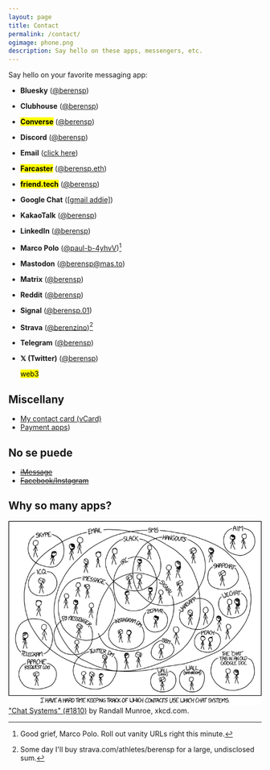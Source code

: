 ```yaml
---
layout: page
title: Contact
permalink: /contact/
ogimage: phone.png
description: Say hello on these apps, messengers, etc.
---
```

Say hello on your favorite messaging app:
- **Bluesky** (<a href="https://bsky.app/profile/berensp.bsky.social" target="_blank">@berensp</a>)
- **Clubhouse** (<a href="https://clubhouse.com/@berensp" target="_blank">@berensp</a>)
- **<mark>Converse</mark>** (<a href="https://converse.xyz/dm/berensp.converse.xyz" target="_blank">@berensp</a>)
- **Discord** (<a href="https://discordapp.com/users/181094465874821120" target="_blank">@berensp</a>)
- **Email** (<a href="/email/">click here</a>)
- **<mark>Farcaster</mark>** (<a href="https://warpcast.com/berensp.eth" target="_blank">@berensp.eth</a>)
- **<mark>friend.tech</mark>** (<a href="https://friend.tech/berensp" target="_blank">@berensp</a>)
- **Google Chat** (<a href="https://chat.google.com/" target="_blank">[gmail addie]</a>)
- **KakaoTalk** (<a href="../assets/images/kakao.berensp.jpg" target="_blank">@berensp</a>)
- **LinkedIn** (<a href="https://www.linkedin.com/in/berensp/" target="_blank">@berensp</a>)
- **Marco Polo** (<a rel="me" href="https://marcopolo.me/s/paul-b-4yhvV" target="_blank">@paul-b-4yhvV</a>)[^1]
- **Mastodon** (<a rel="me" href="https://mas.to/@berensp" target="_blank">@berensp@mas.to</a>)
- **Matrix** (<a href="https://matrix.to/#/@berensp:matrix.org" target="_blank">@berensp</a>)
- **Reddit** (<a href="https://www.reddit.com/user/berensp/" target="_blank">@berensp</a>)
- **Signal** (<a href="https://signal.me/#eu/1t-AfWH8-_l0DAyo_CgPnG4GXDq4hRC6PMLFQ8aoltnPQCCo1ExANrNSmN156kSe" target="_blank">@berensp.01</a>)
- **Strava** (<a href="https://www.strava.com/athletes/berenzino" target="_blank">@berenzino</a>)[^2]
- **Telegram** (<a href="https://t.me/berensp" target="_blank">@berensp</a>)
- **𝕏 (Twitter)** (<a href="https://x.com/berensp" target="_blank">@berensp</a>)

	<mark><span class="muted small">web3</span></mark>

[^1]: Good grief, Marco Polo. Roll out vanity URLs right this minute.
[^2]: Some day I'll buy strava.com/athletes/berensp for a large, undisclosed sum.

## Miscellany
- <a href="/assets/downloads/pmb_contact.vcf">My contact card (vCard)</a>
- <a href="/pay/">Payment apps</a>)

## No se puede
- ~~[iMessage](/phones/)~~
- ~~[Facebook/Instagram](../fb)~~

## Why so many apps?

![the answer](/assets/og/xkcd_chat_systems.png)
<a class="muted small" href="https://xkcd.com/1810/" target="_blank">"Chat Systems" (#1810)</a><span class="muted small"> by Randall Munroe, xkcd.com.</span>